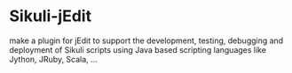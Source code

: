 Sikuli-jEdit
============

make a plugin for jEdit to support the development, testing, debugging and deployment of Sikuli scripts using Java based scripting languages like Jython, JRuby, Scala, ...